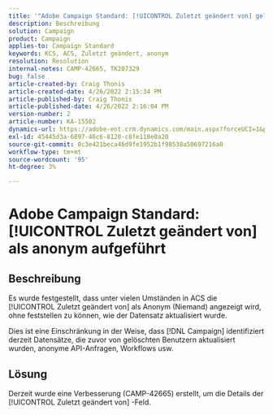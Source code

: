 ```yaml
---
title: '"Adobe Campaign Standard: [!UICONTROL Zuletzt geändert von] gelistet als anonymous'''
description: Beschreibung
solution: Campaign
product: Campaign
applies-to: Campaign Standard
keywords: KCS, ACS, Zuletzt geändert, anonym
resolution: Resolution
internal-notes: CAMP-42665, TK207329
bug: false
article-created-by: Craig Thonis
article-created-date: 4/26/2022 2:15:34 PM
article-published-by: Craig Thonis
article-published-date: 4/26/2022 2:16:04 PM
version-number: 2
article-number: KA-15502
dynamics-url: https://adobe-ent.crm.dynamics.com/main.aspx?forceUCI=1&pagetype=entityrecord&etn=knowledgearticle&id=9aacac50-6bc5-ec11-a7b6-0022480a138b
exl-id: 45445d3a-6897-46c6-8120-c8fe118e0a20
source-git-commit: 0c3e421beca46d9fe1952b1f98538a50697216a0
workflow-type: tm+mt
source-wordcount: '95'
ht-degree: 3%

---
```


# Adobe Campaign Standard: [!UICONTROL Zuletzt geändert von] als anonym aufgeführt

## Beschreibung


Es wurde festgestellt, dass unter vielen Umständen in ACS die [!UICONTROL Zuletzt geändert von] als Anonym (Niemand) angezeigt wird, ohne feststellen zu können, wie der Datensatz aktualisiert wurde.

Dies ist eine Einschränkung in der Weise, dass [!DNL Campaign] identifiziert derzeit Datensätze, die zuvor von gelöschten Benutzern aktualisiert wurden, anonyme API-Anfragen, Workflows usw.


## Lösung


Derzeit wurde eine Verbesserung (CAMP-42665) erstellt, um die Details der [!UICONTROL Zuletzt geändert von] -Feld.
